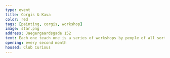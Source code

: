 ```yaml
---
type: event
title: Corgis & Kava
color: red
tags: [painting, corgis, workshop]
image: star.png
address: Jaegergaardsgade 152
text: Each one teach one is a series of workshops by people of all sorts of skills. Hold in Frontloberne. Check website for the upcoming events.
opening: every second month
housed: Club Curious
---
```

